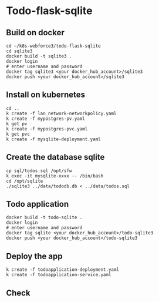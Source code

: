 # Todo-flask-sqlite

## Build on docker
```shell
cd ~/k8s-webforce3/todo-flask-sqlite
cd sqlite3
docker build -t sqlite3 .
docker login 
# enter username and password
docker tag sqlite3 <your docker_hub_account>/sqlite3
docker push <your docker_hub_account>/sqlite3
```

## Install on kubernetes
```shell
cd ..
k create -f lan_network-networkpolicy.yaml
k create -f mypostgres-pv.yaml
k get pv
k create -f mypostgres-pvc.yaml
k get pvc
k create -f mysqlite-deployment.yaml
```

## Create the database sqlite
```shell
cp sql/todos.sql /opt/sfw
k exec -it mysqlite-xxxx -- /bin/bash 
cd /opt/sqlite
./sqlite3 ../data/tododb.db < ../data/todos.sql
```

## Todo application
```shell
docker build -t todo-sqlite .
docker login
# enter username and password
docker tag sqlite <your docker_hub_account>/todo-sqlite3
docker push <your docker_hub_account>/todo-sqlite3
```

## Deploy the app
```shell
k create -f todoapplication-deployment.yaml
k create -f todoapplication-service.yaml
```

## Check 